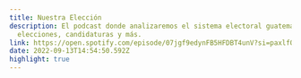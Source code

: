 ```yaml
---
title: Nuestra Elección
description: El podcast donde analizaremos el sistema electoral guatemalteco,
  elecciones, candidaturas y más.
link: https://open.spotify.com/episode/07jgf9edynFB5HFDBT4unV?si=paxlfOosQeOReedV84giOQ
date: 2022-09-13T14:54:50.592Z
highlight: true
---
```

